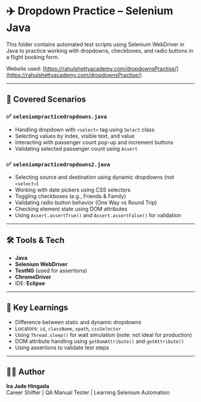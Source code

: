 # ✈️ Dropdown Practice – Selenium Java

This folder contains automated test scripts using Selenium WebDriver in Java to practice working with dropdowns, checkboxes, and radio buttons in a flight booking form.

Website used: [https://rahulshettyacademy.com/dropdownsPractise/](https://rahulshettyacademy.com/dropdownsPractise/)

---

## 🧪 Covered Scenarios

### ✅ `seleniumpracticedropdowns.java`
- Handling dropdown with `<select>` tag using `Select` class
- Selecting values by index, visible text, and value
- Interacting with passenger count pop-up and increment buttons
- Validating selected passenger count using `Assert`

### ✅ `seleniumpracticedropdowns2.java`
- Selecting source and destination using dynamic dropdowns (not `<select>`)
- Working with date pickers using CSS selectors
- Toggling checkboxes (e.g., Friends & Family)
- Validating radio button behavior (One Way vs Round Trip)
- Checking element state using DOM attributes
- Using `Assert.assertTrue()` and `Assert.assertFalse()` for validation

---

## 🛠 Tools & Tech

- **Java**
- **Selenium WebDriver**
- **TestNG** (used for assertions)
- **ChromeDriver**
- IDE: **Eclipse**

---

## 🧠 Key Learnings

- Difference between static and dynamic dropdowns
- Locators: `id`, `className`, `xpath`, `cssSelector`
- Using `Thread.sleep()` for wait simulation (note: not ideal for production)
- DOM attribute handling using `getDomAttribute()` and `getAttribute()`
- Using assertions to validate test steps

---

## 👩‍💻 Author

**Ira Jade Hingada**  
Career Shifter | QA Manual Tester | Learning Selenium Automation  
